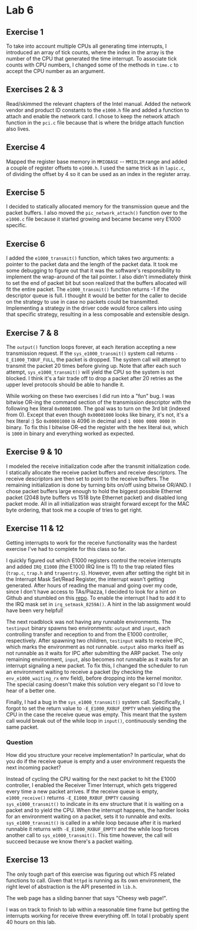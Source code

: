 # Lab 6

## Exercise 1

To take into account multiple CPUs all generating time interrupts, I introduced an array of tick counts, where the index in the array is the number of the CPU that generated the time interrupt. To associate tick counts with CPU numbers, I changed some of the methods in `time.c` to accept the CPU number as an argument.

## Exercises 2 & 3

Read/skimmed the relevant chapters of the Intel manual. Added the network vendor and product ID constants to the `e1000.h` file and added a function to attach and enable the network card. I chose to keep the network attach function in the `pci.c` file because that is where the bridge attach function also lives.

## Exercise 4

Mapped the register base memory in `MMIOBASE` -- `MMIOLIM` range and added a couple of register offsets to `e1000.h`. I used the same trick as in `lapic.c`, of dividing the offset by 4 so it can be used as an index in the register array.

## Exercise 5

I decided to statically allocated memory for the transmission queue and the packet buffers. I also moved the `pic_network_attach()` function over to the `e1000.c` file because it started growing and became became very E1000 specific.

## Exercise 6

I added the `e1000_transmit()` function, which takes two arguments: a pointer to the packet data and the length of the packet data. It took me some debugging to figure out that it was the software's responsibility to implement the wrap-around of the tail pointer. I also didn't immediately think to set the end of packet bit but soon realized that the buffers allocated will fit the entire packet. The `e1000_transmit()` function returns -1 if the descriptor queue is full. I thought it would be better for the caller to decide on the strategy to use in case no packets could be transmitted. Implementing a strategy in the driver code would force callers into using that specific strategy, resulting in a less composable and extensible design.

## Exercise 7 & 8

The `output()` function loops forever, at each iteration accepting a new transmission request. If the `sys_e1000_transmit()` system call returns `-E_E1000_TXBUF_FULL`, the packet is dropped. The system call will attempt to transmit the packet 20 times before giving up. Note that after each such attempt, `sys_e1000_transmit()` will yield the CPU so the system is not blocked. I think it's a fair trade off to drop a packet after 20 retries as the upper level protocols should be able to handle it.

While working on these two exercises I did run into a "fun" bug. I was bitwise OR-ing the command section of the transmission descriptor with the following hex literal `0x00001000`. The goal was to turn on the 3rd bit (indexed from 0). Except that even though `0x00001000` looks like binary, it's not, it's a hex literal :) So `0x00001000` is 4096 in decimal and `1 0000 0000 0000` in binary. To fix this I bitwise OR-ed the register with the hex literal `0x8`, which is `1000` in binary and everything worked as expected.

## Exercise 9 & 10

I modeled the receive initialization code after the transmit initialization code. I statically allocate the receive packet buffers and receive descriptors. The receive descriptors are then set to point to the receive buffers. The remaining initialization is done by turning bits on/off using bitwise OR/AND. I chose packet buffers large enough to hold the biggest possible Ethernet packet (2048 byte buffers vs 1518 byte Ethernet packet) and disabled long packet mode. All in all initialization was straight forward except for the MAC byte ordering, that took me a couple of tries to get right.

## Exercise 11 & 12

Getting interrupts to work for the receive functionality was the hardest exercise I've had to complete for this class so far.

I quickly figured out which E1000 registers control the receive interrupts and added `IRQ_E1000` (the E1000 IRQ line is 11) to the trap related files (`trap.c`, `trap.h` and `trapentry.S`). However, even after setting the right bit in the Interrupt Mask Set/Read Register, the interrupt wasn't getting generated. After hours of reading the manual and going over my code, since I don't have access to TAs/Piazza, I decided to look for a hint on Github and stumbled on this [repo](https://github.com/macfij/macfij_jos). To enable the interrupt I had to add it to the IRQ mask set in `irq_setmask_8259A()`. A hint in the lab assignment would have been very helpful!

The next roadblock was not having any runnable environments. The `testinput` binary spawns two environments: `output` and `input`, each controlling transfer and reception to and from the E1000 controller, respectively. After spawning two children, `testinput` waits to receive IPC, which marks the environment as not runnable. `output` also marks itself as not runnable as it waits for IPC after submitting the ARP packet. The only remaining environment, `input`, also becomes not runnable as it waits for an interrupt signaling a new packet. To fix this, I changed the scheduler to run an environment waiting to receive a packet (by checking the `env_e1000_waiting_rx` env field), before dropping into the kernel monitor. The special casing doesn't make this solution very elegant so I'd love to hear of a better one.

Finally, I had a bug in the `sys_e1000_transmit()` system call. Specifically, I forgot to set the return value to `-E_E1000_RXBUF_EMPTY` when yielding the CPU in the case the receive queue was empty. This meant that the system call would break out of the while loop in `input()`, continuously sending the same packet.

### Question

How did you structure your receive implementation? In particular, what do you do if the receive queue is empty and a user environment requests the next incoming packet?

Instead of cycling the CPU waiting for the next packet to hit the E1000 controller, I enabled the Receiver Timer Interrupt, which gets triggered every time a new packet arrives. If the receive queue is empty, `e1000_receive()` returns `-E_E1000_RXBUF_EMPTY` causing `sys_e1000_transmit()` to indicate in its env structure that it is waiting on a packet and to yield the CPU. When the interrupt happens, the handler looks for an environment waiting on a packet, sets it to runnable and exits. `sys_e1000_transmit()` is called in a while loop because after it is marked runnable it returns with `-E_E1000_RXBUF_EMPTY` and the while loop forces another call to `sys_e1000_transmit()`. This time however, the call will succeed because we know there's a packet waiting.

## Exercise 13

The only tough part of this exercise was figuring out which FS related functions to call. Given that `httpd` is running as its own environment, the right level of abstraction is the API presented in `lib.h`.

The web page has a sliding banner that says "Cheesy web page!".

I was on track to finish to lab within a reasonable time frame but getting the interrupts working for receive threw everything off. In total I probably spent 40 hours on this lab.
